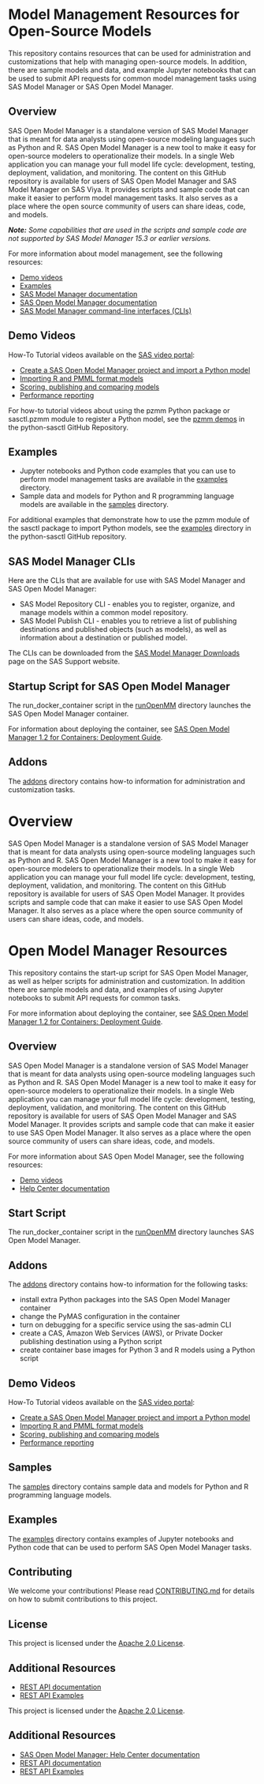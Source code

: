 # Model Management Resources for Open-Source Models
This repository contains resources that can be used for administration and customizations that help with managing open-source models. In addition, there are sample models and data, and example Jupyter notebooks that can be used to submit API requests for common model management tasks using SAS Model Manager or SAS Open Model Manager.

## Overview
SAS Open Model Manager is a standalone version of SAS Model Manager that is meant for data analysts using open-source modeling languages such as Python and R. SAS Open Model Manager is a new tool to make it easy for open-source modelers to operationalize their models. In a single Web application you can manage your full model life cycle: development, testing, deployment, validation, and monitoring.
The content on this GitHub repository is available for users of SAS Open Model Manager and SAS Model Manager on SAS Viya. It provides scripts and sample code that can make it easier to perform model management tasks. It also serves as a place where the open source community of users can share ideas, code, and models.

_**Note:** Some capabilities that are used in the scripts and sample code are not supported by SAS Model Manager 15.3 or earlier versions._

For more information about model management, see the following resources:

* [Demo videos](#demo-videos)
* [Examples](#examples)
* [SAS Model Manager documentation](https://support.sas.com/en/software/model-manager-support.html#documentation)
* [SAS Open Model Manager documentation](https://support.sas.com/en/software/model-manager-support.html#documentation)
* [SAS Model Manager command-line interfaces (CLIs)](#sas-model-manager-clis)

## Demo Videos
How-To Tutorial videos available on the [SAS video portal](https://video.sas.com/detail/videos/sas-open-model-manager):

* [Create a SAS Open Model Manager project and import a Python model](http://players.brightcove.net/1872491364001/default_default/index.html?videoId=6160664893001)
* [Importing R and PMML format models](http://players.brightcove.net/1872491364001/default_default/index.html?videoId=6160666070001)
* [Scoring, publishing and comparing models](http://players.brightcove.net/1872491364001/default_default/index.html?videoId=6160664319001)
* [Performance reporting](http://players.brightcove.net/1872491364001/default_default/index.html?videoId=6160664560001)

For how-to tutorial videos about using the pzmm Python package or sasctl.pzmm module to register a Python model, see the [pzmm demos](https://github.com/sassoftware/python-sasctl/blob/master/src/sasctl/pzmm/README.md#demos) in the python-sasctl GitHub Repository. 

## Examples

* Jupyter notebooks and Python code examples that you can use to perform model management tasks are available in the [examples](examples/) directory.
* Sample data and models for Python and R programming language models are available in the [samples](samples/) directory.

For additional examples that demonstrate how to use the pzmm module of the sasctl package to import Python models, see the [examples](https://github.com/sassoftware/python-sasctl/tree/master/examples) directory in the python-sasctl GitHub repository.

## SAS Model Manager CLIs

Here are the CLIs that are available for use with SAS Model Manager and SAS Open Model Manager:

* SAS Model Repository CLI - enables you to register, organize, and manage models within a common model repository.
* SAS Model Publish CLI - enables you to retrieve a list of publishing destinations and published objects (such as models), as well as information about a destination or published model.

The CLIs can be downloaded from the [SAS Model Manager Downloads](https://support.sas.com/downloads/browse.htm?fil=&cat=557) page on the SAS Support website.

## Startup Script for SAS Open Model Manager
The run_docker_container script in the [runOpenMM](runOpenMM/) directory launches the SAS Open Model Manager container.

For information about deploying the container, see [SAS Open Model Manager 1.2 for Containers: Deployment Guide](http://documentation.sas.com/?docsetId=dplymdlmgmt0phy0dkr&docsetTarget=titlepage.htm&docsetVersion=1.2&locale=en).

## Addons
The [addons](addons/) directory contains how-to information for administration and customization tasks.
# Overview

SAS Open Model Manager is a standalone version of SAS Model Manager that is meant for data analysts using open-source modeling languages such as Python and R. SAS Open Model Manager is a new tool to make it easy for open-source modelers to operationalize their models. In a single Web application you can manage your full model life cycle: development, testing, deployment, validation, and monitoring.
The content on this GitHub repository is available for users of SAS Open Model Manager. It provides scripts and sample code that can make it easier to use SAS Open Model Manager. It also serves as a place where the open source community of users can share ideas, code, and models.

# Open Model Manager Resources
This repository contains the start-up script for SAS Open Model Manager, as well as helper scripts for administration and customization. In addition there are sample models and data, and examples of using Jupyter notebooks to submit API requests for common tasks. 

For more information about deploying the container, see [SAS Open Model Manager 1.2 for Containers: Deployment Guide](http://documentation.sas.com/?docsetId=dplymdlmgmt0phy0dkr&docsetTarget=titlepage.htm&docsetVersion=1.2&locale=en).

## Overview
SAS Open Model Manager is a standalone version of SAS Model Manager that is meant for data analysts using open-source modeling languages such as Python and R. SAS Open Model Manager is a new tool to make it easy for open-source modelers to operationalize their models. In a single Web application you can manage your full model life cycle: development, testing, deployment, validation, and monitoring.
The content on this GitHub repository is available for users of SAS Open Model Manager and SAS Model Manager. It provides scripts and sample code that can make it easier to use SAS Open Model Manager. It also serves as a place where the open source community of users can share ideas, code, and models.

For more information about SAS Open Model Manager, see the following resources:

* [Demo videos](#demo-videos)
* [Help Center documentation](https://documentation.sas.com/?cdcId=openmmcdc&cdcVersion=1.2&docsetId=openmmug&docsetTarget=titlepage.htm&locale=en)

## Start Script
The run_docker_container script in the [runOpenMM](runOpenMM/) directory launches SAS Open Model Manager.

## Addons
The [addons](addons/) directory contains how-to information for the following tasks:

* install extra Python packages into the SAS Open Model Manager container
* change the PyMAS configuration in the container
* turn on debugging for a specific service using the sas-admin CLI
* create a CAS, Amazon Web Services (AWS), or Private Docker publishing destination using a Python script
* create container base images for Python 3 and R models using a Python script

## Demo Videos
How-To Tutorial videos available on the [SAS video portal](https://video.sas.com/detail/videos/open-model-manager):

* [Create a SAS Open Model Manager project and import a Python model](https://video.sas.com/detail/videos/open-model-manager/video/6160664893001/create-a-sas-open-model-manager-project-and-import-a-python-model)
* [Importing R and PMML format models](https://video.sas.com/detail/videos/open-model-manager/video/6160666070001/importing-r-and-pmml-format-models)
* [Scoring, publishing and comparing models](https://video.sas.com/detail/videos/open-model-manager/video/6160664319001/scoring-publishing-and-comparing-models)
* [Performance reporting](https://video.sas.com/detail/videos/open-model-manager/video/6160664560001/performance-reporting )

## Samples
The [samples](samples/) directory contains sample data and models for Python and R programming language models.  

## Examples
The [examples](examples/) directory contains examples of Jupyter notebooks and Python code that can be used to perform SAS Open Model Manager tasks.

## Contributing
We welcome your contributions! Please read [CONTRIBUTING.md](CONTRIBUTING.md) for details on how to submit contributions to this project.

## License
This project is licensed under the [Apache 2.0 License](LICENSE).

## Additional Resources
* [REST API documentation](https://developer.sas.com/apis/rest/DecisionManagement/)
* [REST API Examples](https://github.com/sassoftware/devsascom-rest-api-samples/tree/master/DecisionManagement)

This project is licensed under the [Apache 2.0 License](LICENSE).

## Additional Resources
* [SAS Open Model Manager: Help Center documentation](https://documentation.sas.com/?cdcId=openmmcdc&cdcVersion=1.2&docsetId=openmmug&docsetTarget=titlepage.htm&locale=en)
* [REST API documentation](https://developer.sas.com/apis/rest/DecisionManagement/)
* [REST API Examples](https://github.com/sassoftware/devsascom-rest-api-samples/tree/master/DecisionManagement)